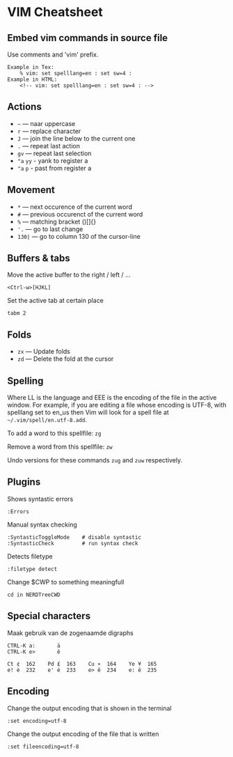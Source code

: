 VIM Cheatsheet
==============

Embed vim commands in source file
---------------------------------
Use comments and 'vim' prefix.

    Example in Tex:
        % vim: set spelllang=en : set sw=4 : 
    Example in HTML:
        <!-- vim: set spelllang=en : set sw=4 : -->

Actions
-------
- `~` — naar uppercase
- `r` — replace character
- `J` — join the line below to the current one
- `.` — repeat last action
- `gv` — repeat last selection
- `"a` `yy` - yank to register a
- `"a` `p` - past from register a

Movement
--------
- `*` — next occurence of the current word
- `#` — previous occurenct of the current word
- `%` — matching bracket ()[]{}
- `'.` — go to last change
- `130|` — go to column 130 of the cursor-line

Buffers & tabs
--------------
Move the active buffer to the right / left / ...

    <Ctrl-w>[HJKL]

Set the active tab at certain place

    tabm 2

Folds
-----
- `zx` — Update folds
- `zd` — Delete the fold at the cursor

Spelling
--------
Where LL is the language and EEE is the encoding of the file in
the active window. For example, if you are editing a file whose
encoding is UTF-8, with spelllang set to en_us then Vim will
look for a spell file at `~/.vim/spell/en.utf-8.add`.

To add a word to this spellfile: `zg`

Remove a word from this spellfile: `zw`

Undo versions for these commands `zug` and `zuw` respectively.


Plugins
-------
Shows syntastic errors

    :Errors

Manual syntax checking
    
    :SyntasticToggleMode    # disable syntastic
    :SyntasticCheck         # run syntax check

Detects filetype

    :filetype detect

Change $CWP to something meaningfull

    cd in NERDTreeCWD

Special characters
------------------
Maak gebruik van de zogenaamde digraphs

    CTRL-K a:       ä
    CTRL-K e>       ê

    Ct ¢  162    Pd £  163    Cu ¤  164    Ye ¥  165
    e! è  232    e' é  233    e> ê  234    e: ë  235

Encoding
--------
Change the output encoding that is shown in the terminal

    :set encoding=utf-8

Change the output encoding of the file that is written

    :set fileencoding=utf-8

